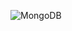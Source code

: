 ![MongoDB](https://user-images.githubusercontent.com/6175226/99718684-0274e200-2a8a-11eb-97e8-11f140e4f018.gif)

